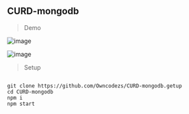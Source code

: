 ## CURD-mongodb
>Demo

![image](https://user-images.githubusercontent.com/76097762/205303209-fdcee1c6-59ba-4377-8114-8a43d2343ccd.png)

![image](https://user-images.githubusercontent.com/76097762/205303425-513b5a31-3331-4acf-bc38-3a24d1475cef.png)

>Setup
```

git clone https://github.com/Owncodezs/CURD-mongodb.getup
cd CURD-mongodb
npm i
npm start

```
